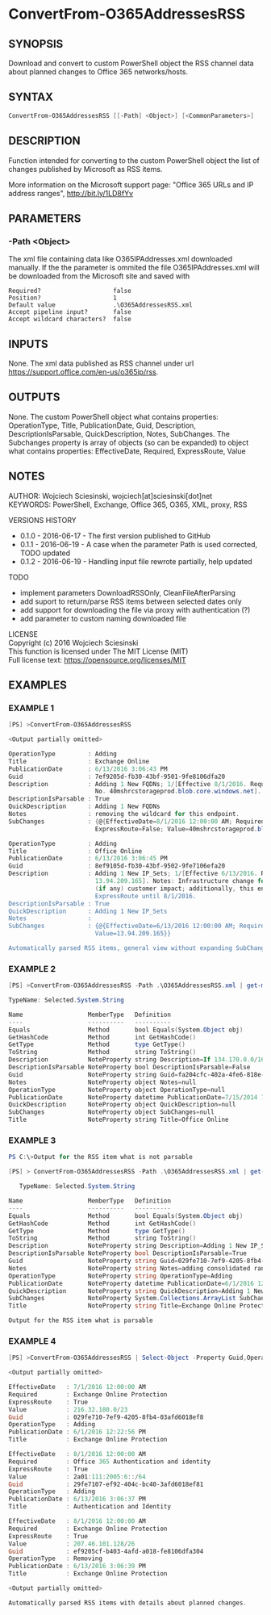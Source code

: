 # ConvertFrom-O365AddressesRSS
## SYNOPSIS
Download and convert to custom PowerShell object the RSS channel data about planned changes to Office 365 networks/hosts.

## SYNTAX
```powershell
ConvertFrom-O365AddressesRSS [[-Path] <Object>] [<CommonParameters>]
```

## DESCRIPTION
Function intended for converting to the custom PowerShell object the list of changes published by Microsoft as RSS items.

More information on the Microsoft support page: "Office 365 URLs and IP address ranges", http://bit.ly/1LD8fYv

## PARAMETERS
### -Path &lt;Object&gt;
The xml file containing data like O365IPAddresses.xml downloaded manually. 
If the the parameter is ommited the file O365IPAddresses.xml will be downloaded from the Microsoft site and saved with
```
Required?                    false
Position?                    1
Default value                .\O365AddressesRSS.xml
Accept pipeline input?       false
Accept wildcard characters?  false
```

## INPUTS
None. The xml data published as RSS channel under url https://support.office.com/en-us/o365ip/rss.

## OUTPUTS

None. The custom PowerShell object what contains properties: OperationType, Title, PublicationDate, Guid, Description, DescriptionIsParsable, QuickDescription, Notes, SubChanges. The Subchanges property is array of objects (so can be expanded) to object what contains properties:  EffectiveDate, Required, ExpressRoute, Value

## NOTES
AUTHOR: Wojciech Sciesinski, wojciech[at]sciesinski[dot]net  
KEYWORDS: PowerShell, Exchange, Office 365, O365, XML, proxy, RSS  

VERSIONS HISTORY  
- 0.1.0 - 2016-06-17 - The first version published to GitHub
- 0.1.1 - 2016-06-19 - A case when the parameter Path is used corrected, TODO updated
- 0.1.2 - 2016-06-19 - Handling input file rewrote partially, help updated

TODO  
- implement parameters DownloadRSSOnly, CleanFileAfterParsing  
- add suport to return/parse RSS items between selected dates only  
- add support for downloading the file via proxy with authentication (?)  
- add parameter to custom naming downloaded file  

    
LICENSE  
Copyright (c) 2016 Wojciech Sciesinski  
This function is licensed under The MIT License (MIT)  
Full license text: https://opensource.org/licenses/MIT  

## EXAMPLES
### EXAMPLE 1
```powershell
[PS] >ConvertFrom-O365AddressesRSS

<Output partially omitted>

OperationType         : Adding
Title                 : Exchange Online
PublicationDate       : 6/13/2016 3:06:43 PM
Guid                  : 7ef9205d-fb30-43bf-9501-9fe8106dfa20
Description           : Adding 1 New FQDNs; 1/[Effective 8/1/2016. Required: Exchange Online Protection. ExpressRoute:
                        No. 40mshrcstorageprod.blob.core.windows.net]. Notes: removing the wildcard for this endpoint.
DescriptionIsParsable : True
QuickDescription      : Adding 1 New FQDNs
Notes                 : removing the wildcard for this endpoint.
SubChanges            : {@{EffectiveDate=8/1/2016 12:00:00 AM; Required=Exchange Online Protection;
                        ExpressRoute=False; Value=40mshrcstorageprod.blob.core.windows.net}}

OperationType         : Adding
Title                 : Office Online
PublicationDate       : 6/13/2016 3:06:45 PM
Guid                  : 8ef9105d-fb30-43bf-9502-9fe7106efa20
Description           : Adding 1 New IP_Sets; 1/[Effective 6/13/2016. Required: Office Online. ExpressRoute: Yes.
                        13.94.209.165]. Notes: Infrastructure change for a small component of Office Online, minimal
                        (if any) customer impact; additionally, this endpoint wonĂ˘â'¬â"˘t be available via
                        ExpressRoute until 8/1/2016.
DescriptionIsParsable : True
QuickDescription      : Adding 1 New IP_Sets
Notes                 :
SubChanges            : {@{EffectiveDate=6/13/2016 12:00:00 AM; Required=Office Online; ExpressRoute=True;
                        Value=13.94.209.165}}

Automatically parsed RSS items, general view without expanding SubChanges
```

 
### EXAMPLE 2
```powershell
[PS] >ConvertFrom-O365AddressesRSS -Path .\O365AddressesRSS.xml | get-member

TypeName: Selected.System.String

Name                  MemberType   Definition
----                  ----------   ----------
Equals                Method       bool Equals(System.Object obj)
GetHashCode           Method       int GetHashCode()
GetType               Method       type GetType()
ToString              Method       string ToString()
Description           NoteProperty string Description=If 134.170.0.0/16 has already been added from the Office 365 l...
DescriptionIsParsable NoteProperty bool DescriptionIsParsable=False
Guid                  NoteProperty string Guid=fa204cfc-402a-4fe6-818e-f9105dfb303b
Notes                 NoteProperty object Notes=null
OperationType         NoteProperty object OperationType=null
PublicationDate       NoteProperty datetime PublicationDate=7/15/2014 7:00:00 AM
QuickDescription      NoteProperty object QuickDescription=null
SubChanges            NoteProperty object SubChanges=null
Title                 NoteProperty string Title=Office Online
```

 
### EXAMPLE 3
```powershell
PS C:\>Output for the RSS item what is not parsable

[PS] > ConvertFrom-O365AddressesRSS -Path .\O365AddressesRSS.xml | get-member

   TypeName: Selected.System.String

Name                  MemberType   Definition
----                  ----------   ----------
Equals                Method       bool Equals(System.Object obj)
GetHashCode           Method       int GetHashCode()
GetType               Method       type GetType()
ToString              Method       string ToString()
Description           NoteProperty string Description=Adding 1 New IP_Sets; 1/[Effective 7/1/2016. Required: Exchang...
DescriptionIsParsable NoteProperty bool DescriptionIsParsable=True
Guid                  NoteProperty string Guid=029fe710-7ef9-4205-8fb4-03afd6018ef8
Notes                 NoteProperty string Notes=adding consolidated range.
OperationType         NoteProperty string OperationType=Adding
PublicationDate       NoteProperty datetime PublicationDate=6/1/2016 12:22:56 PM
QuickDescription      NoteProperty string QuickDescription=Adding 1 New IP_Sets
SubChanges            NoteProperty System.Collections.ArrayList SubChanges=
Title                 NoteProperty string Title=Exchange Online Protection

Output for the RSS item what is parsable
```

 
### EXAMPLE 4
```powershell
[PS] >ConvertFrom-O365AddressesRSS | Select-Object -Property Guid,OperationType,PublicationDate,Title -ExpandProperty SubChanges

<Output partially omitted>

EffectiveDate   : 7/1/2016 12:00:00 AM
Required        : Exchange Online Protection
ExpressRoute    : True
Value           : 216.32.180.0/23
Guid            : 029fe710-7ef9-4205-8fb4-03afd6018ef8
OperationType   : Adding
PublicationDate : 6/1/2016 12:22:56 PM
Title           : Exchange Online Protection

EffectiveDate   : 8/1/2016 12:00:00 AM
Required        : Office 365 Authentication and identity
ExpressRoute    : True
Value           : 2a01:111:2005:6::/64
Guid            : 29fe7107-ef92-404c-bc40-3afd6018ef81
OperationType   : Adding
PublicationDate : 6/13/2016 3:06:37 PM
Title           : Authentication and Identity

EffectiveDate   : 8/1/2016 12:00:00 AM
Required        : Exchange Online Protection
ExpressRoute    : True
Value           : 207.46.101.128/26
Guid            : ef9205cf-b403-4afd-a018-fe8106dfa304
OperationType   : Removing
PublicationDate : 6/13/2016 3:06:39 PM
Title           : Exchange Online Protection

<Output partially omitted>

Automatically parsed RSS items with details about planned changes.
```


